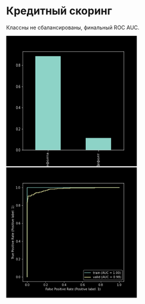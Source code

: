 # Кредитный скоринг
 Классны не сбалансированы, финальный ROC AUC.
<!DOCTYPE html>
<html>
 <head>
  <meta charset="utf-8">
 </head>
 <body>
  <p>
    <img src="https://github.com/DenisenkoDS/scoring/blob/main/class.png" alt="images/thumb1.jpg" width="350" height="350">
    <img src="https://github.com/DenisenkoDS/scoring/blob/main/roc_auc.png" alt="images/thumb2.jpg" width="350" height="350">
  </p>
 </body>
</html>
